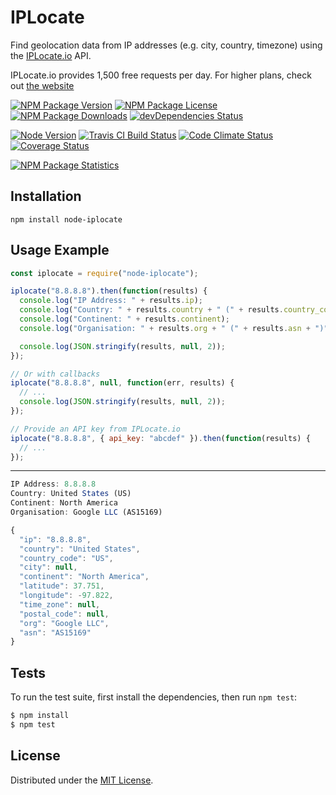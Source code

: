 # IPLocate
Find geolocation data from IP addresses (e.g. city, country, timezone) using the [IPLocate.io](https://www.iplocate.io) API.

IPLocate.io provides 1,500 free requests per day. For higher plans, check out [the website](https://www.iplocate.io)

[![NPM Package Version][npm-package-version-badge]][npm-package-url]
[![NPM Package License][npm-package-license-badge]][npm-package-license-url]
[![NPM Package Downloads][npm-package-downloads-badge]][npm-package-url]
[![devDependencies Status][devDependencies-status-badge]][devDependencies-status-page-url]

[![Node Version][node-version-badge]][node-downloads-page-url]
[![Travis CI Build Status][travis-ci-build-status-badge]][travis-ci-build-status-page-url]
[![Code Climate Status][code-climate-status-badge]][code-climate-status-page-url]
[![Coverage Status](https://coveralls.io/repos/github/tallytarik/node-iplocate/badge.svg?branch=master&style=flat-square)](https://coveralls.io/github/tallytarik/node-iplocate?branch=master)

[![NPM Package Statistics][npm-package-statistics-badge]][npm-package-url]

## Installation

`npm install node-iplocate`

## Usage Example

```javascript
const iplocate = require("node-iplocate");

iplocate("8.8.8.8").then(function(results) {
  console.log("IP Address: " + results.ip);
  console.log("Country: " + results.country + " (" + results.country_code + ")");
  console.log("Continent: " + results.continent);
  console.log("Organisation: " + results.org + " (" + results.asn + ")");

  console.log(JSON.stringify(results, null, 2));
});

// Or with callbacks
iplocate("8.8.8.8", null, function(err, results) {
  // ...
  console.log(JSON.stringify(results, null, 2));
});

// Provide an API key from IPLocate.io
iplocate("8.8.8.8", { api_key: "abcdef" }).then(function(results) {
  // ...
});
```

***

```javascript
IP Address: 8.8.8.8
Country: United States (US)
Continent: North America
Organisation: Google LLC (AS15169)

{
  "ip": "8.8.8.8",
  "country": "United States",
  "country_code": "US",
  "city": null,
  "continent": "North America",
  "latitude": 37.751,
  "longitude": -97.822,
  "time_zone": null,
  "postal_code": null,
  "org": "Google LLC",
  "asn": "AS15169"
}
```

## Tests

To run the test suite, first install the dependencies, then run `npm test`:

```bash
$ npm install
$ npm test
```

## License

Distributed under the [MIT License](LICENSE).

[npm-package-url]: https://npmjs.org/package/node-iplocate

[npm-package-version-badge]: https://img.shields.io/npm/v/node-iplocate.svg?style=flat-square

[npm-package-license-badge]: https://img.shields.io/npm/l/node-iplocate.svg?style=flat-square
[npm-package-license-url]: http://opensource.org/licenses/MIT

[npm-package-downloads-badge]: https://img.shields.io/npm/dm/node-iplocate.svg?style=flat-square

[devDependencies-status-badge]: https://david-dm.org/tallytarik/node-iplocate/dev-status.svg?style=flat-square
[devDependencies-status-page-url]: https://david-dm.org/tallytarik/node-iplocate#info=devDependencies

[node-version-badge]: https://img.shields.io/node/v/node-iplocate.svg?style=flat-square
[node-downloads-page-url]: https://nodejs.org/en/download/

[travis-ci-build-status-badge]: https://img.shields.io/travis/tallytarik/node-iplocate.svg?style=flat-square
[travis-ci-build-status-page-url]: https://travis-ci.org/tallytarik/node-iplocate

[code-climate-status-badge]: https://img.shields.io/codeclimate/github/tallytarik/node-iplocate.svg?style=flat-square
[code-climate-status-page-url]: https://codeclimate.com/github/tallytarik/node-iplocate

[code-climate-test-coverage-status-badge]: https://img.shields.io/codeclimate/coverage/github/tallytarik/node-iplocate.svg?style=flat-square
[code-climate-test-coverage-status-page-url]: https://codeclimate.com/github/tallytarik/node-iplocate/coverage

[inch-ci-documentation-coverage-status-badge]: https://inch-ci.org/github/tallytarik/node-iplocate.svg?style=flat-square
[inch-ci-documentation-coverage-status-page-url]: https://inch-ci.org/github/tallytarik/node-iplocate

[npm-package-statistics-badge]: https://nodei.co/npm/node-iplocate.png?downloads=true&downloadRank=true&stars=true
